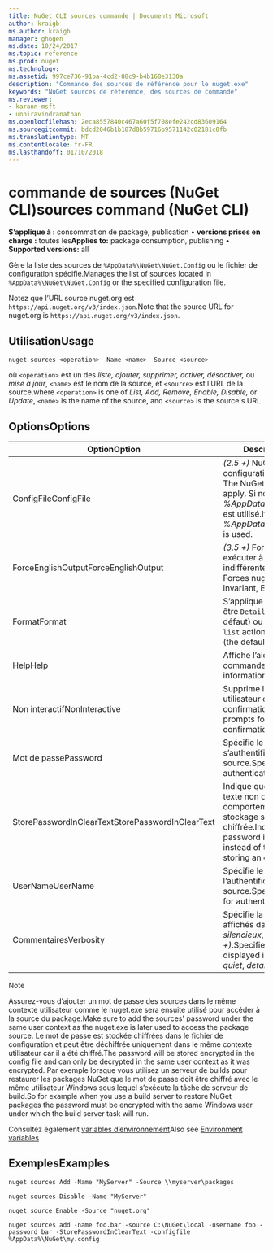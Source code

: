 ```yaml
---
title: NuGet CLI sources commande | Documents Microsoft
author: kraigb
ms.author: kraigb
manager: ghogen
ms.date: 10/24/2017
ms.topic: reference
ms.prod: nuget
ms.technology: 
ms.assetid: 997ce736-91ba-4cd2-88c9-b4b168e3130a
description: "Commande des sources de référence pour le nuget.exe"
keywords: "NuGet sources de référence, des sources de commande"
ms.reviewer:
- karann-msft
- unniravindranathan
ms.openlocfilehash: 2eca8557840c467a60f5f708efe242cd83609164
ms.sourcegitcommit: bdcd2046b1b187d8b59716b9571142c02181c8fb
ms.translationtype: MT
ms.contentlocale: fr-FR
ms.lasthandoff: 01/10/2018
---
```

# <a name="sources-command-nuget-cli"></a><span data-ttu-id="b6f26-104">commande de sources (NuGet CLI)</span><span class="sxs-lookup"><span data-stu-id="b6f26-104">sources command (NuGet CLI)</span></span>

<span data-ttu-id="b6f26-105">**S’applique à :** consommation de package, publication &bullet; **versions prises en charge :** toutes les</span><span class="sxs-lookup"><span data-stu-id="b6f26-105">**Applies to:** package consumption, publishing &bullet; **Supported versions:** all</span></span>

<span data-ttu-id="b6f26-106">Gère la liste des sources de `%AppData%\NuGet\NuGet.Config` ou le fichier de configuration spécifié.</span><span class="sxs-lookup"><span data-stu-id="b6f26-106">Manages the list of sources located in `%AppData%\NuGet\NuGet.Config` or the specified configuration file.</span></span>

<span data-ttu-id="b6f26-107">Notez que l’URL source nuget.org est `https://api.nuget.org/v3/index.json`.</span><span class="sxs-lookup"><span data-stu-id="b6f26-107">Note that the source URL for nuget.org is `https://api.nuget.org/v3/index.json`.</span></span>

## <a name="usage"></a><span data-ttu-id="b6f26-108">Utilisation</span><span class="sxs-lookup"><span data-stu-id="b6f26-108">Usage</span></span>

```
nuget sources <operation> -Name <name> -Source <source>
```

<span data-ttu-id="b6f26-109">où `<operation>` est un des *liste, ajouter, supprimer, activer, désactiver,* ou *mise à jour*, `<name>` est le nom de la source, et `<source>` est l’URL de la source.</span><span class="sxs-lookup"><span data-stu-id="b6f26-109">where `<operation>` is one of *List, Add, Remove, Enable, Disable,* or *Update*, `<name>` is the name of the source, and `<source>` is the source's URL.</span></span>

## <a name="options"></a><span data-ttu-id="b6f26-110">Options</span><span class="sxs-lookup"><span data-stu-id="b6f26-110">Options</span></span>

| <span data-ttu-id="b6f26-111">Option</span><span class="sxs-lookup"><span data-stu-id="b6f26-111">Option</span></span> | <span data-ttu-id="b6f26-112">Description</span><span class="sxs-lookup"><span data-stu-id="b6f26-112">Description</span></span> |
| --- | --- |
| <span data-ttu-id="b6f26-113">ConfigFile</span><span class="sxs-lookup"><span data-stu-id="b6f26-113">ConfigFile</span></span> | <span data-ttu-id="b6f26-114">*(2.5 +)*  NuGet le fichier de configuration à appliquer.</span><span class="sxs-lookup"><span data-stu-id="b6f26-114">*(2.5+)* The NuGet configuration file to apply.</span></span> <span data-ttu-id="b6f26-115">Si non spécifié, *%AppData%\NuGet\NuGet.Config* est utilisé.</span><span class="sxs-lookup"><span data-stu-id="b6f26-115">If not specified, *%AppData%\NuGet\NuGet.Config* is used.</span></span> |
| <span data-ttu-id="b6f26-116">ForceEnglishOutput</span><span class="sxs-lookup"><span data-stu-id="b6f26-116">ForceEnglishOutput</span></span> | <span data-ttu-id="b6f26-117">*(3.5 +)*  Force nuget.exe pour exécuter à l’aide d’une culture dite indifférente, en anglais.</span><span class="sxs-lookup"><span data-stu-id="b6f26-117">*(3.5+)* Forces nuget.exe to run using an invariant, English-based culture.</span></span> |
| <span data-ttu-id="b6f26-118">Format</span><span class="sxs-lookup"><span data-stu-id="b6f26-118">Format</span></span> | <span data-ttu-id="b6f26-119">S’applique à la `list` action et peut être `Detailed` (la valeur par défaut) ou `Short`.</span><span class="sxs-lookup"><span data-stu-id="b6f26-119">Applies to the `list` action and can be `Detailed` (the default) or `Short`.</span></span> |
| <span data-ttu-id="b6f26-120">Help</span><span class="sxs-lookup"><span data-stu-id="b6f26-120">Help</span></span> | <span data-ttu-id="b6f26-121">Affiche l’aide de la commande.</span><span class="sxs-lookup"><span data-stu-id="b6f26-121">Displays help information for the command.</span></span> |
| <span data-ttu-id="b6f26-122">Non interactif</span><span class="sxs-lookup"><span data-stu-id="b6f26-122">NonInteractive</span></span> | <span data-ttu-id="b6f26-123">Supprime les invites de saisie utilisateur ou les confirmations.</span><span class="sxs-lookup"><span data-stu-id="b6f26-123">Suppresses prompts for user input or confirmations.</span></span> |
| <span data-ttu-id="b6f26-124">Mot de passe</span><span class="sxs-lookup"><span data-stu-id="b6f26-124">Password</span></span> | <span data-ttu-id="b6f26-125">Spécifie le mot de passe pour s’authentifier auprès de la source.</span><span class="sxs-lookup"><span data-stu-id="b6f26-125">Specifies the password for authenticating with the source.</span></span> |
| <span data-ttu-id="b6f26-126">StorePasswordInClearText</span><span class="sxs-lookup"><span data-stu-id="b6f26-126">StorePasswordInClearText</span></span> | <span data-ttu-id="b6f26-127">Indique que le mot de passe en texte non chiffré au lieu du comportement par défaut de stockage sous forme chiffrée.</span><span class="sxs-lookup"><span data-stu-id="b6f26-127">Indicates to store the password in unencrypted text instead of the default behavior of storing an encrypted form.</span></span> |
| <span data-ttu-id="b6f26-128">UserName</span><span class="sxs-lookup"><span data-stu-id="b6f26-128">UserName</span></span> | <span data-ttu-id="b6f26-129">Spécifie le nom d’utilisateur pour l’authentification avec la source.</span><span class="sxs-lookup"><span data-stu-id="b6f26-129">Specifies the user name for authenticating with the source.</span></span> |
| <span data-ttu-id="b6f26-130">Commentaires</span><span class="sxs-lookup"><span data-stu-id="b6f26-130">Verbosity</span></span> | <span data-ttu-id="b6f26-131">Spécifie la quantité de détails affichés dans la sortie : *normal*, *silencieux*, *détaillées (2.5 +)*.</span><span class="sxs-lookup"><span data-stu-id="b6f26-131">Specifies the amount of detail displayed in the output: *normal*, *quiet*, *detailed (2.5+)*.</span></span> |

> [!Note]
> <span data-ttu-id="b6f26-132">Assurez-vous d’ajouter un mot de passe des sources dans le même contexte utilisateur comme le nuget.exe sera ensuite utilisé pour accéder à la source du package.</span><span class="sxs-lookup"><span data-stu-id="b6f26-132">Make sure to add the sources' password under the same user context as the nuget.exe is later used to access the package source.</span></span> <span data-ttu-id="b6f26-133">Le mot de passe est stockée chiffrées dans le fichier de configuration et peut être déchiffrée uniquement dans le même contexte utilisateur car il a été chiffré.</span><span class="sxs-lookup"><span data-stu-id="b6f26-133">The password will be stored encrypted in the config file and can only be decrypted in the same user context as it was encrypted.</span></span> <span data-ttu-id="b6f26-134">Par exemple lorsque vous utilisez un serveur de builds pour restaurer les packages NuGet que le mot de passe doit être chiffré avec le même utilisateur Windows sous lequel s’exécute la tâche de serveur de build.</span><span class="sxs-lookup"><span data-stu-id="b6f26-134">So for example when you use a build server to restore NuGet packages the password must be encrypted with the same Windows user under which  the build server task will run.</span></span>

<span data-ttu-id="b6f26-135">Consultez également [variables d’environnement](cli-ref-environment-variables.md)</span><span class="sxs-lookup"><span data-stu-id="b6f26-135">Also see [Environment variables](cli-ref-environment-variables.md)</span></span>

## <a name="examples"></a><span data-ttu-id="b6f26-136">Exemples</span><span class="sxs-lookup"><span data-stu-id="b6f26-136">Examples</span></span>

```
nuget sources Add -Name "MyServer" -Source \\myserver\packages

nuget sources Disable -Name "MyServer"

nuget source Enable -Source "nuget.org"

nuget sources add -name foo.bar -source C:\NuGet\local -username foo -password bar -StorePasswordInClearText -configfile %AppData%\NuGet\my.config
```
